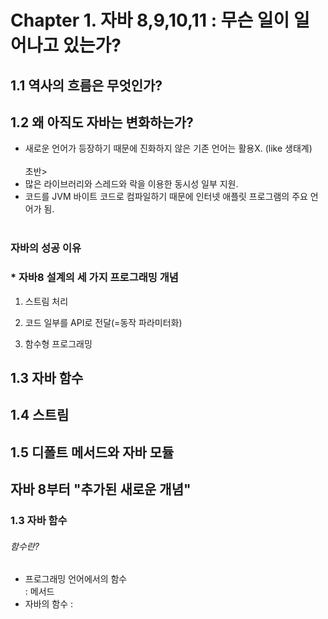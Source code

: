 # Chapter 1. 자바 8,9,10,11 : 무슨 일이 일어나고 있는가?

## 1.1 역사의 흐름은 무엇인가?


## 1.2 왜 아직도 자바는 변화하는가?
- 새로운 언어가 등장하기 때문에 진화하지 않은 기존 언어는 활용X. (like 생태계)<br><br>
초반> <br>
- 많은 라이브러리와 스레드와 락을 이용한 동시성 일부 지원. <br>
- 코드를 JVM 바이트 코드로 컴파일하기 때문에 인터넷 애플릿 프로그램의 주요 언어가 됨. <br><br>




### 자바의 성공 이유


### * 자바8 설계의 세 가지 프로그래밍 개념
1. 스트림 처리
   
3. 코드 일부를 API로 전달(=동작 파라미터화)
4. 함수형 프로그래밍 

## 1.3 자바 함수


## 1.4 스트림



## 1.5 디폴트 메서드와 자바 모듈


## 자바 8부터 "추가된 새로운 개념"
### 1.3 자바 함수 <br>
###### 함수란?
- 프로그래밍 언어에서의 함수 <br>
: 메서드
- 자바의 함수
: 
